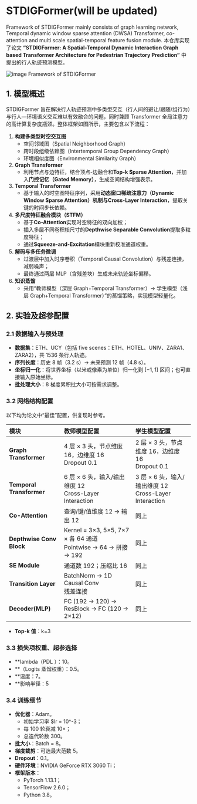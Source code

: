 # STDIGFormer(will be updated)
Framework of STDIGFormer mainly consists of graph learning network, Temporal dynamic window sparse attention (DWSA) Transformer, co-attention and multi scale spatial-temporal feature fusion module.
本仓库实现了论文 **“STDIGFormer: A Spatial-Temporal Dynamic Interaction Graph based Transformer Architecture for Pedestrian Trajectory Prediction”** 中提出的行人轨迹预测模型。

![image](https://github.com/user-attachments/assets/1efc270f-4ab8-4e4c-b03b-eb5ab4c612b6)
Framework of STDIGFormer

## 1. 模型概述

STDIGFormer 旨在解决行人轨迹预测中多类型交互（行人间的避让/跟随/组行为）与行人—环境语义交互难以有效融合的问题，同时兼顾 Transformer 全局注意力的高计算复杂度瓶颈。整体框架如图所示，主要包含以下流程：

1. **构建多类型时空交互图**  
   - 空间邻域图（Spatial Neighborhood Graph）  
   - 跨时段组级依赖图（Intertemporal Group Dependency Graph）  
   - 环境相似度图（Environmental Similarity Graph）  
2. **Graph Transformer**  
   - 利用节点与边特征，结合顶点-边融合和**Top-k Sparse Attention**，并加入**门控记忆（Gated Memory）**，生成空间结构增强表示。  
3. **Temporal Transformer**  
   - 基于输入的时空图特征序列，采用**动态窗口稀疏注意力（Dynamic Window Sparse Attention）**机制与**Cross-Layer Interaction**，提取关键的时间步长依赖。  
4. **多尺度特征融合模块（STFM）**  
   - 基于**Co-Attention**实现时空特征的双向加权；  
   - 插入多层不同卷积核尺寸的**Depthwise Separable Convolution**提取多粒度特征；  
   - 通过**Squeeze-and-Excitation**模块重新校准通道权重。  
5. **解码与多任务微调**  
   - 过渡层中加入时序卷积（Temporal Causal Convolution）与残差连接，减弱噪声；  
   - 最终通过两层 MLP（含残差块）生成未来轨迹坐标偏移。  
6. **知识蒸馏**  
   - 采用“教师模型（深层 Graph+Temporal Transformer）→ 学生模型（浅层 Graph+Temporal Transformer）”的蒸馏策略，实现模型轻量化。

  ## 2. 实验及超参配置

### 2.1 数据输入与预处理

- **数据集**：ETH、UCY（包括 five scenes：ETH、HOTEL、UNIV、ZARA1、ZARA2），共 1536 条行人轨迹。  
- **序列长度**：历史 8 帧（3.2 s）→ 未来预测 12 帧（4.8 s）。  
- **坐标归一化**：将世界坐标（以米或像素为单位）归一化到 $[-1,1]$ 区间；也可直接输入原始坐标。  
- **批处理大小**：8 梯度累积批大小可按需求调整。  

### 3.2 网络结构配置

以下均为论文中“最佳”配置，供复现时参考。

| 模块                     | 教师模型配置              | 学生模型配置              |
|:-------------------------|:-------------------------|:-------------------------|
| **Graph Transformer**    | 4 层 × 3 头，节点维度 16，边维度 16<br>Dropout 0.1 | 2 层 × 3 头，节点维度 16，边维度 16<br>Dropout 0.1 |
| **Temporal Transformer** | 6 层 × 6 头，输入/输出维度 12<br>Cross-Layer Interaction | 3 层 × 6 头，输入/输出维度 12<br>Cross-Layer Interaction |
| **Co-Attention**         | 查询/键/值维度 12 → 输出 12 | 同上                       |
| **Depthwise Conv Block** | Kernel = 3×3, 5×5, 7×7 × 各 64 通道<br>Pointwise → 64 → 拼接 → 192  | 同上                       |
| **SE Module**            | 通道数 192；压缩比 $16$    | 同上                       |
| **Transition Layer**     | BatchNorm → 1D Causal Conv<br>残差连接 | 同上                       |
| **Decoder(MLP)**         | FC (192 → 120) → ResBlock → FC (120 → 2×12) | 同上                       |

- **Top-k 值**：k=3

### 3.3 损失项权重、超参选择

- **lambda（PDL ）：10。  
- **（Logits 蒸馏权重）：0.5。  
- **温度：7。  
- **影响半径：5

### 3.4 训练细节

- **优化器**：Adam。  
  - 初始学习率 $lr = 10^-3；  
  - 每 100 轮衰减 10×；  
  - 总迭代轮数 300。  
- **批大小**：Batch = 8。  
- **梯度裁剪**：可选最大范数 5。  
- **Dropout**：0.1。  
- **硬件环境**：NVIDIA GeForce RTX 3060 Ti；  
- **框架版本**：  
  - PyTorch 1.13.1；  
  - TensorFlow 2.6.0；  
  - Python 3.8。  
